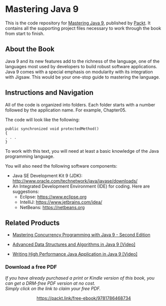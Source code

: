 # Mastering Java 9
This is the code repository for [Mastering Java 9](https://www.packtpub.com/application-development/mastering-java-9?utm_source=github&utm_medium=repository&utm_campaign=9781786468734), published by [Packt](https://www.packtpub.com/?utm_source=github). It contains all the supporting project files necessary to work through the book from start to finish.
## About the Book
Java 9 and its new features add to the richness of the language, one of the languages most used by developers to build robust software applications. Java 9 comes with a special emphasis on modularity with its integration with Jigsaw. This would be your one-stop guide to mastering the language.
## Instructions and Navigation
All of the code is organized into folders. Each folder starts with a number followed by the application name. For example, Chapter05.



The code will look like the following:
```
public synchronized void protectedMethod()
{
. . .
}
```

To work with this text, you will need at least a basic knowledge of the Java programming
language.

You will also need the following software components:

* Java SE Development Kit 9 (JDK): http://www.oracle.com/technetwork/java/javase/downloads/
* An Integrated Development Environment (IDE) for coding. Here are suggestions:
    * Eclipse: https://www.eclipse.org
    * IntelliJ: https://www.jetbrains.com/idea/
    * NetBeans: https://netbeans.org

## Related Products
* [Mastering Concurrency Programming with Java 9 - Second Edition](https://www.packtpub.com/application-development/mastering-concurrency-programming-java-9-second-edition?utm_source=github&utm_medium=repository&utm_campaign=9781785887949)

* [Advanced Data Structures and Algorithms in Java 9 [Video]](https://www.packtpub.com/application-development/advanced-data-structures-and-algorithms-java-9-video?utm_source=github&utm_medium=repository&utm_campaign=9781788624213)

* [Writing High Performance Java Application in Java 9 [Video]](https://www.packtpub.com/application-development/writing-high-performance-java-application-java-9-video?utm_source=github&utm_medium=repository&utm_campaign=9781788474993)

### Download a free PDF

 <i>If you have already purchased a print or Kindle version of this book, you can get a DRM-free PDF version at no cost.<br>Simply click on the link to claim your free PDF.</i>
<p align="center"> <a href="https://packt.link/free-ebook/9781786468734">https://packt.link/free-ebook/9781786468734 </a> </p>